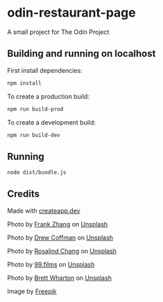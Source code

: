 # odin-restaurant-page

A small project for The Odin Project

## Building and running on localhost

First install dependencies:

```sh
npm install
```

To create a production build:

```sh
npm run build-prod
```

To create a development build:

```sh
npm run build-dev
```

## Running

```sh
node dist/bundle.js
```

## Credits

Made with [createapp.dev](https://createapp.dev/)

Photo by <a href="https://unsplash.com/@terasproductions?utm_source=unsplash&utm_medium=referral&utm_content=creditCopyText">Frank Zhang</a> on <a href="https://unsplash.com/photos/uJjeWXc7lMM?utm_source=unsplash&utm_medium=referral&utm_content=creditCopyText">Unsplash</a>

Photo by <a href="https://unsplash.com/@drewcoffman?utm_source=unsplash&utm_medium=referral&utm_content=creditCopyText">Drew Coffman</a> on <a href="https://unsplash.com/photos/jUOaONoXJQk?utm_source=unsplash&utm_medium=referral&utm_content=creditCopyText">Unsplash</a>

 Photo by <a href="https://unsplash.com/@rosalindjchang?utm_source=unsplash&utm_medium=referral&utm_content=creditCopyText">Rosalind Chang</a> on <a href="https://unsplash.com/photos/P_wPicZYoPI?utm_source=unsplash&utm_medium=referral&utm_content=creditCopyText">Unsplash</a>

Photo by <a href="https://unsplash.com/@99films?utm_source=unsplash&utm_medium=referral&utm_content=creditCopyText">99.films</a> on <a href="https://unsplash.com/photos/yr9l_xQPDL0?utm_source=unsplash&utm_medium=referral&utm_content=creditCopyText">Unsplash</a>

Photo by <a href="https://unsplash.com/@brettwharton?utm_source=unsplash&utm_medium=referral&utm_content=creditCopyText">Brett Wharton</a> on <a href="https://unsplash.com/photos/GN6pcnXQ_e0?utm_source=unsplash&utm_medium=referral&utm_content=creditCopyText">Unsplash</a>

Image by <a href="https://www.freepik.com/free-vector/hand-drawn-bubble-tea-flavors-set_9914391.htm#query=boba%20tea&position=1&from_view=keyword&track=ais">Freepik</a>